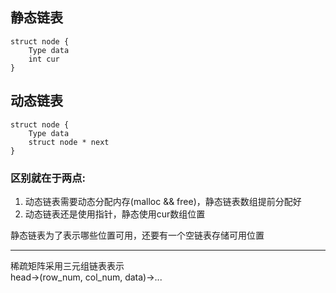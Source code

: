 ## 静态链表
    struct node {
        Type data
        int cur 
    }
## 动态链表
    struct node {
        Type data
        struct node * next
    }

### 区别就在于两点:
1. 动态链表需要动态分配内存(malloc && free)，静态链表数组提前分配好
2. 动态链表还是使用指针，静态使用cur数组位置

静态链表为了表示哪些位置可用，还要有一个空链表存储可用位置

---

稀疏矩阵采用三元组链表表示  
head->(row_num, col_num, data)->...
